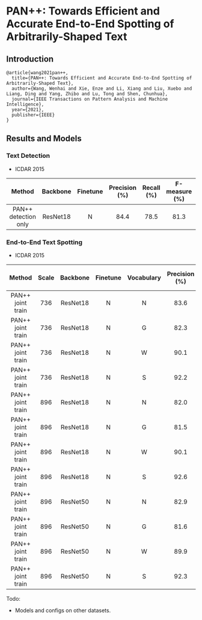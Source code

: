 # PAN++: Towards Efficient and Accurate End-to-End Spotting of Arbitrarily-Shaped Text
## Introduction
```
@article{wang2021pan++,
  title={PAN++: Towards Efficient and Accurate End-to-End Spotting of Arbitrarily-Shaped Text},
  author={Wang, Wenhai and Xie, Enze and Li, Xiang and Liu, Xuebo and Liang, Ding and Yang, Zhibo and Lu, Tong and Shen, Chunhua},
  journal={IEEE Transactions on Pattern Analysis and Machine Intelligence},
  year={2021},
  publisher={IEEE}
}
```

## Results and Models

### Text Detection

- ICDAR 2015

| Method | Backbone | Finetune | Precision (%) | Recall (%) | F-measure (%) | Config | Download |
| :-: | :-: | :-: | :-: | :-: | :-: | :-: | :-: |
| PAN++ detection only | ResNet18 | N  | 84.4 | 78.5 | 81.3 | [config](pan_pp_r18_ic15_736_det_only.py) | [model](https://drive.google.com/file/d/1XOxmiGiKfLsOGZ4z-O3uMv9HDkBuXjPH/view?usp=sharing) |

### End-to-End Text Spotting

- ICDAR 2015

| Method | Scale | Backbone | Finetune | Vocabulary | Precision (%) | Recall (%) | F-measure (%) | Config | Download |
| :-: | :-: | :-: | :-: | :-: | :-: | :-: | :-: | :-: | :-: |
| PAN++ joint train | 736 | ResNet18 | N | N | 83.6 | 54.0 | 65.6 | [config](pan_pp_r18_ic15_736_joint_train.py) | [model](https://drive.google.com/file/d/1HQ6LKVyuS5xcvU9IfdMJSC5ogCzCL4K6/view?usp=sharing) |
| PAN++ joint train | 736 | ResNet18 | N | G | 82.3 | 55.8 | 66.5 | [config](pan_pp_r18_ic15_736_joint_train_voc_g.py) | [model](https://drive.google.com/file/d/1HQ6LKVyuS5xcvU9IfdMJSC5ogCzCL4K6/view?usp=sharing) |
| PAN++ joint train | 736 | ResNet18 | N | W | 90.1 | 63.9 | 74.8 | [config](pan_pp_r18_ic15_736_joint_train_voc_w.py) | [model](https://drive.google.com/file/d/1HQ6LKVyuS5xcvU9IfdMJSC5ogCzCL4K6/view?usp=sharing) |
| PAN++ joint train | 736 | ResNet18 | N | S | 92.2 | 70.3 | 79.8 | [config](pan_pp_r18_ic15_736_joint_train_voc_s.py) | [model](https://drive.google.com/file/d/1HQ6LKVyuS5xcvU9IfdMJSC5ogCzCL4K6/view?usp=sharing) |
| PAN++ joint train | 896 | ResNet18 | N | N | 82.0 | 56.0 | 66.6 | [config](pan_pp_r18_ic15_896_joint_train.py) | todo |
| PAN++ joint train | 896 | ResNet18 | N | G | 81.5 | 57.6 | 67.5 | [config](pan_pp_r18_ic15_896_joint_train_voc_g.py) | todo |
| PAN++ joint train | 896 | ResNet18 | N | W | 90.1 | 66.5 | 76.5 | [config](pan_pp_r18_ic15_896_joint_train_voc_w.py) | todo |
| PAN++ joint train | 896 | ResNet18 | N | S | 92.6 | 72.8 | 81.5 | [config](pan_pp_r18_ic15_896_joint_train_voc_s.py) | todo |
| PAN++ joint train | 896 | ResNet50 | N | N | 82.9 | 57.6 | 68.0 | [config](pan_pp_r50_ic15_896_joint_train.py) | todo |
| PAN++ joint train | 896 | ResNet50 | N | G | 81.6 | 60.2 | 69.3 | [config](pan_pp_r50_ic15_896_joint_train_voc_g.py) | todo |
| PAN++ joint train | 896 | ResNet50 | N | W | 89.9 | 68.4 | 77.7 | [config](pan_pp_r50_ic15_896_joint_train_voc_w.py) | todo |
| PAN++ joint train | 896 | ResNet50 | N | S | 92.3 | 73.9 | 82.1 | [config](pan_pp_r50_ic15_896_joint_train_voc_s.py) | todo |



Todo:
- Models and configs on other datasets.

